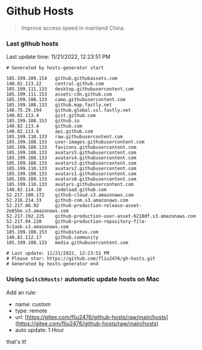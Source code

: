 # Github Hosts

> Improve access speed in mainland China.

### Last github hosts

Last update time: 11/21/2022, 12:23:51 PM

```base
# Generated by hosts-generator start 

185.199.109.154   github.githubassets.com
140.82.113.22     central.github.com
185.199.111.133   desktop.githubusercontent.com
185.199.111.153   assets-cdn.github.com
185.199.108.133   camo.githubusercontent.com
185.199.108.133   github.map.fastly.net
146.75.29.194     github.global.ssl.fastly.net
140.82.113.4      gist.github.com
185.199.108.153   github.io
140.82.113.4      github.com
140.82.113.6      api.github.com
185.199.110.133   raw.githubusercontent.com
185.199.108.133   user-images.githubusercontent.com
185.199.108.133   favicons.githubusercontent.com
185.199.108.133   avatars5.githubusercontent.com
185.199.108.133   avatars4.githubusercontent.com
185.199.108.133   avatars3.githubusercontent.com
185.199.110.133   avatars2.githubusercontent.com
185.199.108.133   avatars1.githubusercontent.com
185.199.109.133   avatars0.githubusercontent.com
185.199.110.133   avatars.githubusercontent.com
140.82.114.10     codeload.github.com
52.217.100.172    github-cloud.s3.amazonaws.com
52.216.214.33     github-com.s3.amazonaws.com
52.217.86.92      github-production-release-asset-2e65be.s3.amazonaws.com
52.217.192.225    github-production-user-asset-6210df.s3.amazonaws.com
52.217.94.220     github-production-repository-file-5c1aeb.s3.amazonaws.com
185.199.108.153   githubstatus.com
140.82.112.17     github.community
185.199.108.133   media.githubusercontent.com

# Last update: 11/21/2022, 12:23:51 PM
# Please star: https://github.com/fliu2476/gh-hosts.git
# Generated by hosts-generator end
```

### Using `SwitchHosts!` automatic update hosts on Mac
Add an rule:
- name: custom
- type: remote
- url: [https://gitee.com/fliu2476/github-hosts/raw/main/hosts](https://gitee.com/fliu2476/github-hosts/raw/main/hosts)
- auto update: 1 Hour

that's it!

